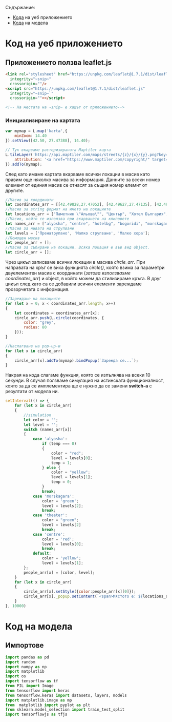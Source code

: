 Съдържание:

- [Кода](#Код-на-уеб-приложението) на уеб приложението
- [Кода](#Код-на-модела) на модела

# Код на уеб приложението

## Приложението ползва leaflet.js

```html
<link rel="stylesheet" href="https://unpkg.com/leaflet@1.7.1/dist/leaflet.css"
  integrity="~snip~"
  crossorigin=""/>
<script src="https://unpkg.com/leaflet@1.7.1/dist/leaflet.js"
  integrity="~snip~`"
  crossorigin=""></script>

<!-- На местата на ~snip~ е хашът от приложението-->
```

### Инициализиране на картата

```js
var mymap = L.map('karta',{
    minZoom: 14.40
}).setView([42.50, 27.47388], 14.40);

// Тук вкарваме растеризираната Maptiler карта
L.tileLayer('https://api.maptiler.com/maps/streets/{z}/{x}/{y}.png?key=~KEY~', {
    attribution: '<a href="https://www.maptiler.com/copyright/" target="_blank">&copy; MapTiler</a> <a href="https://www.openstreetmap.org/copyright" target="_blank">&copy; OpenStreetMap contributors</a>'
}).addTo(mymap);
```

След като имаме картата вкарваме всички локации в масив като правим още няколко масива за информация. Данните за всеки номер елемент от единия масив се отнасят за същия номер елемнт от другите.

```js
//Масив за координати
let coordinates_arr = [[42.49828,27.47052], [42.49627,27.47135], [42.49360,27.47254], [42.49371,27.47487], [42.48881,27.48027], [42.49855,27.48190], [42.50337,27.48204], [42.56328,27.52605], [42.55404,27.51512]];
//Масив за string формат на името на локациите
let locations_arr = ["Паметник \"Альоша\"", "Център", "Хотел България", "Богориди", "Морска Гара", "Морски театър", "Детски кът", "Сарафово", "Сарафово пристанище"];
//Масив, който се използва при вкарването на клиповете
let names_arr = ["alyosha", "centre", "hotelbg", "bogoridi", "morskagara", "theater", "detskikut", "sarafovo", "marina"];
//Масив за нивата на струпване
let levels = ['Пренатрупано', 'Малко струпване', 'Малко хора'];
//Помощен масив
let people_arr = [];
//Масив за събиране на локации. Всяка локация е във вид object.
let circle_arr = [];
```

Чрез цикъл записваме всички локации в масива *circle_arr*. При направата на кръг се вика функцията *circle()*, която взима за параметри двуелементен масив с координати (*затова използвахме coordinates_arr*) и object, в който можем да стилизираме кръга. В друг цикъл след като са се добавили всички елементи зареждаме прозорчетата с информация.

```js
//Зареждане на локациите
for (let x = 0; x < coordinates_arr.length; x++) 
{
    let coordinates = coordinates_arr[x];
    circle_arr.push(L.circle(coordinates, {
        color: "grey",
        radius: 80
    }));
}

//Наслагване на pop-up-и
for (let x in circle_arr)
{
    circle_arr[x].addTo(mymap).bindPopup(`Зарежда се...`);
}
```

Накрая на кода слагаме функция, която се изпълнява на всеки 10 секунди. В случая ползваме симулация на истинската функционалност, която за да се имплементира ще е нужно да се замени **switch-а** с резултати от модела ни.

```js
setInterval(() => {
    for (let x in circle_arr)
    {
        //simulation
        let color = '';
        let level = '';
        switch (names_arr[x])
        {
            case 'alyosha':
                if (temp === 0)
                {
                    color = "red";
                    level = levels[0];
                    temp = 1;
                } else {
                    color = "yellow";
                    level = levels[1];
                    temp = 0;
                }
                break;
            case 'morskagara':
                color = 'green';
                level = levels[2];
                break;
            case 'theater':
                color = "green";
                level = levels[2]
                break;
            case 'centre': 
                color = 'red';
                level = levels[0];
                break;
            default:
                color = 'yellow';
                level = levels[1];
        };
        people_arr[x] = [color, level];
    }
    for (let x in circle_arr)
    {
        circle_arr[x].setStyle({color:people_arr[x][0]});
        circle_arr[x]._popup.setContent(`<span>Мястото е: ${locations_arr[x]} </span><br> <span>и се намира на: ${coordinates_arr[x]} </span><br> <span>Нивото на пренатрупване е: ${people_arr[x][1]} </span><video id='canvas' src="./videos/${names_arr[x]}.mp4" type="video/webm" loop muted autoplay></video> <br> `);
    }
}, 10000)
```

# Код на модела

## Импортове

```py
import pandas as pd
import random
import numpy as np
import matplotlib
import os
import tensorflow as tf
from PIL import Image
from tensorflow import keras
from tensorflow.keras import datasets, layers, models
import matplotlib.image as mp
from  matplotlib import pyplot as plt
from sklearn.model_selection import train_test_split
import tensorflowjs as tfjs
```
